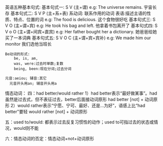 英语五种基本句式:
	基本句式一: S V (主+谓)
		e.g: The universe remains.
			 宇宙长存
	基本句式二: S V P (主+系+表)
			系动词: 联系作用的动词
			表语:描述主语的性质、特点、位置的词
		e.g: The food is delicious.
			 这个食物很好吃
	基本句式三: S V O (主+谓+宾)
		e.g: He took his bag and left.
		     他拿着书包离开了
	基本句式四: S V o O (主+谓+间宾+直宾)
		e.g: Her father bought her a dictionary.
			 她爸爸给她买了一本词典
	基本句式五: S V O C (主+谓+宾+宾补)
		e.g: We made him our monitor
			 我们选他当班长

	Be动词的形式:
		be, is, am, 
		was, were:过去时单数;复数
		being, been:现在分词;过去分词

	元音:aeiou; 辅音:其它
	  元音开头用an; 辅音开头用a
					



 情态动词：
   四：had better/would rather
    1）had better表示“最好做某事”。had虽然是过去式，但不表征过去，better后面接动词原形
	  had better [not] + 动词原形
    2）would rather表示“宁愿、宁可、最好、还是...为好”，语感上比“had better"要轻
	  would rather [not] + 动词原形

   五：used to/would: 都表示过去反复习惯性的动作；used to可指过去的状态或情况，would则不能

   六：情态动词的否定：情态动词+not+动词原形



			   	
		
